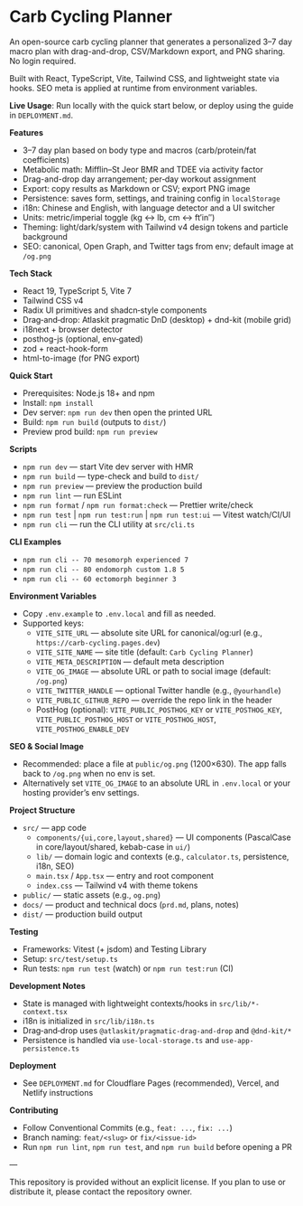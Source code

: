 # Carb Cycling Planner

An open-source carb cycling planner that generates a personalized 3–7 day macro plan with drag-and-drop, CSV/Markdown export, and PNG sharing. No login required.

Built with React, TypeScript, Vite, Tailwind CSS, and lightweight state via hooks. SEO meta is applied at runtime from environment variables.

**Live Usage**: Run locally with the quick start below, or deploy using the guide in `DEPLOYMENT.md`.

**Features**

- 3–7 day plan based on body type and macros (carb/protein/fat coefficients)
- Metabolic math: Mifflin–St Jeor BMR and TDEE via activity factor
- Drag-and-drop day arrangement; per‑day workout assignment
- Export: copy results as Markdown or CSV; export PNG image
- Persistence: saves form, settings, and training config in `localStorage`
- i18n: Chinese and English, with language detector and a UI switcher
- Units: metric/imperial toggle (kg ↔ lb, cm ↔ ft′in″)
- Theming: light/dark/system with Tailwind v4 design tokens and particle background
- SEO: canonical, Open Graph, and Twitter tags from env; default image at `/og.png`

**Tech Stack**

- React 19, TypeScript 5, Vite 7
- Tailwind CSS v4
- Radix UI primitives and shadcn‑style components
- Drag‑and‑drop: Atlaskit pragmatic DnD (desktop) + dnd-kit (mobile grid)
- i18next + browser detector
- posthog-js (optional, env‑gated)
- zod + react-hook-form
- html-to-image (for PNG export)

**Quick Start**

- Prerequisites: Node.js 18+ and npm
- Install: `npm install`
- Dev server: `npm run dev` then open the printed URL
- Build: `npm run build` (outputs to `dist/`)
- Preview prod build: `npm run preview`

**Scripts**

- `npm run dev` — start Vite dev server with HMR
- `npm run build` — type-check and build to `dist/`
- `npm run preview` — preview the production build
- `npm run lint` — run ESLint
- `npm run format` / `npm run format:check` — Prettier write/check
- `npm run test` | `npm run test:run` | `npm run test:ui` — Vitest watch/CI/UI
- `npm run cli` — run the CLI utility at `src/cli.ts`

**CLI Examples**

- `npm run cli -- 70 mesomorph experienced 7`
- `npm run cli -- 80 endomorph custom 1.8 5`
- `npm run cli -- 60 ectomorph beginner 3`

**Environment Variables**

- Copy `.env.example` to `.env.local` and fill as needed.
- Supported keys:
  - `VITE_SITE_URL` — absolute site URL for canonical/og:url (e.g., `https://carb-cycling.pages.dev`)
  - `VITE_SITE_NAME` — site title (default: `Carb Cycling Planner`)
  - `VITE_META_DESCRIPTION` — default meta description
  - `VITE_OG_IMAGE` — absolute URL or path to social image (default: `/og.png`)
  - `VITE_TWITTER_HANDLE` — optional Twitter handle (e.g., `@yourhandle`)
  - `VITE_PUBLIC_GITHUB_REPO` — override the repo link in the header
  - PostHog (optional): `VITE_PUBLIC_POSTHOG_KEY` or `VITE_POSTHOG_KEY`, `VITE_PUBLIC_POSTHOG_HOST` or `VITE_POSTHOG_HOST`, `VITE_POSTHOG_ENABLE_DEV`

**SEO & Social Image**

- Recommended: place a file at `public/og.png` (1200×630). The app falls back to `/og.png` when no env is set.
- Alternatively set `VITE_OG_IMAGE` to an absolute URL in `.env.local` or your hosting provider’s env settings.

**Project Structure**

- `src/` — app code
  - `components/{ui,core,layout,shared}` — UI components (PascalCase in core/layout/shared, kebab-case in `ui/`)
  - `lib/` — domain logic and contexts (e.g., `calculator.ts`, persistence, i18n, SEO)
  - `main.tsx` / `App.tsx` — entry and root component
  - `index.css` — Tailwind v4 with theme tokens
- `public/` — static assets (e.g., `og.png`)
- `docs/` — product and technical docs (`prd.md`, plans, notes)
- `dist/` — production build output

**Testing**

- Frameworks: Vitest (+ jsdom) and Testing Library
- Setup: `src/test/setup.ts`
- Run tests: `npm run test` (watch) or `npm run test:run` (CI)

**Development Notes**

- State is managed with lightweight contexts/hooks in `src/lib/*-context.tsx`
- i18n is initialized in `src/lib/i18n.ts`
- Drag‑and‑drop uses `@atlaskit/pragmatic-drag-and-drop` and `@dnd-kit/*`
- Persistence is handled via `use-local-storage.ts` and `use-app-persistence.ts`

**Deployment**

- See `DEPLOYMENT.md` for Cloudflare Pages (recommended), Vercel, and Netlify instructions

**Contributing**

- Follow Conventional Commits (e.g., `feat: ...`, `fix: ...`)
- Branch naming: `feat/<slug>` or `fix/<issue-id>`
- Run `npm run lint`, `npm run test`, and `npm run build` before opening a PR

—

This repository is provided without an explicit license. If you plan to use or distribute it, please contact the repository owner.
